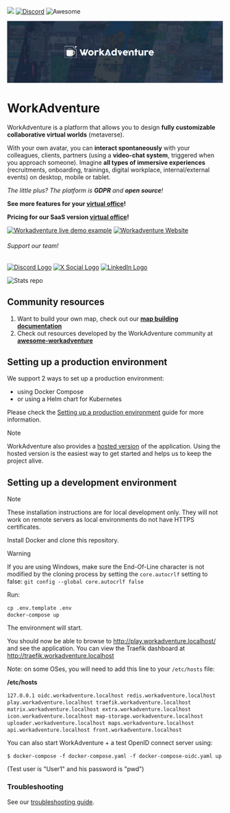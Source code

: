 ![](https://github.com/thecodingmachine/workadventure/workflows/Continuous%20Integration/badge.svg) [![Discord](https://img.shields.io/discord/821338762134290432?label=Discord)](https://discord.gg/G6Xh9ZM9aR) ![Awesome](https://awesome.re/badge.svg)

![WorkAdventure office image](README-MAP.png)

# WorkAdventure


WorkAdventure is a platform that allows you to design **fully customizable collaborative virtual worlds** (metaverse). 

With your own avatar, you can **interact spontaneously** with your colleagues, clients, partners (using a **video-chat system**, triggered when you approach someone).
Imagine **all types of immersive experiences** (recruitments, onboarding, trainings, digital workplace, internal/external events) on desktop, mobile or tablet.

_The little plus? The platform is **GDPR** and **open source**!_

**See more features for your [virtual office](https://workadventu.re/solutions/virtual-working-space/?utm_source=github)!**

**Pricing for our SaaS version [virtual office](https://workadventu.re/virtual-office/?utm_source=github)!**


[![Workadventure live demo example](https://workadventu.re/wp-content/uploads/2024/02/Button-Live-Demo.png)](https://play.staging.workadventu.re/@/tcm/workadventure/wa-village/?utm_source=github)
[![Workadventure Website](https://workadventu.re/wp-content/uploads/2024/02/Button-Website.png)](https://workadventu.re/?utm_source=github)


###### Support our team!
[![Discord Logo](https://workadventu.re/wp-content/uploads/2024/02/Icon-Discord.png)](https://discord.com/invite/G6Xh9ZM9aR)
[![X Social Logo](https://workadventu.re/wp-content/uploads/2024/02/Icon-X.png)](https://twitter.com/Workadventure_)
[![LinkedIn Logo](https://workadventu.re/wp-content/uploads/2024/02/Icon-LinkedIn.png)](https://www.linkedin.com/company/workadventu-re/)


![Stats repo](https://github-readme-stats.vercel.app/api?username={username}&theme=transparent)



## Community resources

1. Want to build your own map, check out our **[map building documentation](https://docs.workadventu.re/map-building/)**
2. Check out resources developed by the WorkAdventure community at **[awesome-workadventure](https://github.com/workadventure/awesome-workadventure)**

## Setting up a production environment

We support 2 ways to set up a production environment:

- using Docker Compose
- or using a Helm chart for Kubernetes

Please check the [Setting up a production environment](docs/others/self-hosting/install.md) guide for more information.

> [!NOTE]
> WorkAdventure also provides a [hosted version](https://workadventu.re/?utm_source=github) of the application. Using the hosted version is
> the easiest way to get started and helps us to keep the project alive.

## Setting up a development environment

> [!NOTE]
> These installation instructions are for local development only. They will not work on
> remote servers as local environments do not have HTTPS certificates.

Install Docker and clone this repository.

> [!WARNING]
> If you are using Windows, make sure the End-Of-Line character is not modified by the cloning process by setting
> the `core.autocrlf` setting to false: `git config --global core.autocrlf false`

Run:

```
cp .env.template .env
docker-compose up
```

The environment will start.

You should now be able to browse to http://play.workadventure.localhost/ and see the application.
You can view the Traefik dashboard at http://traefik.workadventure.localhost

Note: on some OSes, you will need to add this line to your `/etc/hosts` file:

**/etc/hosts**
```
127.0.0.1 oidc.workadventure.localhost redis.workadventure.localhost play.workadventure.localhost traefik.workadventure.localhost matrix.workadventure.localhost extra.workadventure.localhost icon.workadventure.localhost map-storage.workadventure.localhost uploader.workadventure.localhost maps.workadventure.localhost api.workadventure.localhost front.workadventure.localhost
```

You can also start WorkAdventure + a test OpenID connect server using:

```console
$ docker-compose -f docker-compose.yaml -f docker-compose-oidc.yaml up
```

(Test user is "User1" and his password is "pwd")


### Troubleshooting

See our [troubleshooting guide](docs/others/troubleshooting.md).
